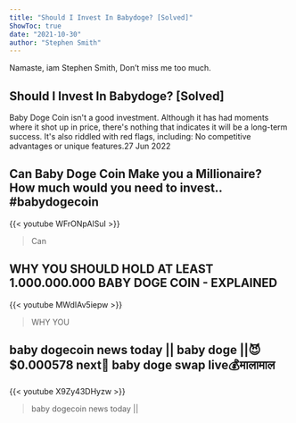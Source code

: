 ```yaml
---
title: "Should I Invest In Babydoge? [Solved]"
ShowToc: true 
date: "2021-10-30"
author: "Stephen Smith" 
---
```


Namaste, iam Stephen Smith, Don’t miss me too much.
## Should I Invest In Babydoge? [Solved]
Baby Doge Coin isn't a good investment. Although it has had moments where it shot up in price, there's nothing that indicates it will be a long-term success. It's also riddled with red flags, including: No competitive advantages or unique features.27 Jun 2022

## Can Baby Doge Coin Make you a Millionaire? How much would you need to invest.. #babydogecoin
{{< youtube WFrONpAlSuI >}}
>Can 

## WHY YOU SHOULD HOLD AT LEAST 1.000.000.000 BABY DOGE COIN - EXPLAINED
{{< youtube MWdIAv5iepw >}}
>WHY YOU 

## baby dogecoin news today || baby doge ||😈$0.000578 next👹 baby doge swap live💰मालामाल
{{< youtube X9Zy43DHyzw >}}
>baby dogecoin news today || 

